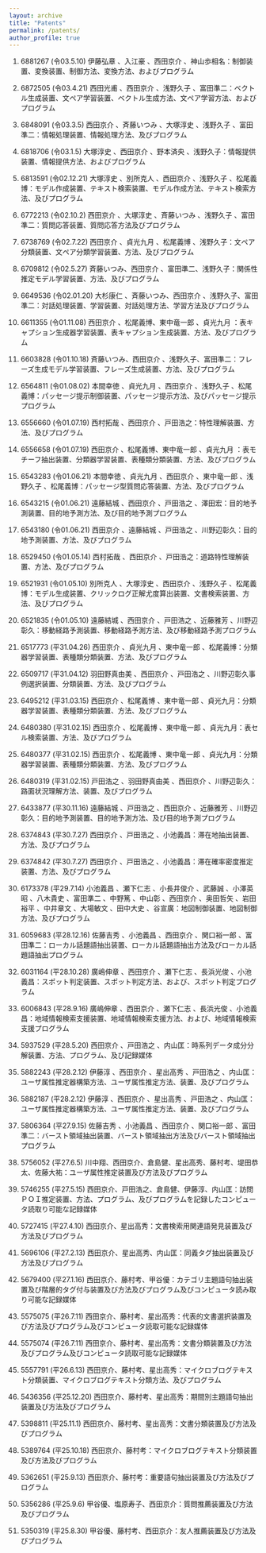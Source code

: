 ```yaml
---
layout: archive
title: "Patents"
permalink: /patents/
author_profile: true
---
```



1. 6881267 (令03.5.10) 伊藤弘章 、入江豪 、西田京介 、神山歩相名：制御装置、変換装置、制御方法、変換方法、およびプログラム

1. 6872505 (令03.4.21) 西田光甫 、西田京介 、浅野久子 、富田準二：ベクトル生成装置、文ペア学習装置、ベクトル生成方法、文ペア学習方法、およびプログラム

1. 6848091 (令03.3.5) 西田京介 、斉藤いつみ 、大塚淳史 、浅野久子 、富田準二：情報処理装置、情報処理方法、及びプログラム

1. 6818706 (令03.1.5) 大塚淳史 、西田京介 、野本済央 、浅野久子：情報提供装置、情報提供方法、およびプログラム

1. 6813591 (令02.12.21) 大塚淳史 、別所克人 、西田京介 、浅野久子 、松尾義博：モデル作成装置、テキスト検索装置、モデル作成方法、テキスト検索方法、及びプログラム

1. 6772213 (令02.10.2) 西田京介 、大塚淳史 、斉藤いつみ 、浅野久子 、富田準二：質問応答装置、質問応答方法及びプログラム

1. 6738769 (令02.7.22) 西田京介 、貞光九月 、松尾義博 、浅野久子：文ペア分類装置、文ペア分類学習装置、方法、及びプログラム

1. 6709812 (令02.5.27) 斉藤いつみ、西田京介 、富田準二、浅野久子：関係性推定モデル学習装置、方法、及びプログラム

1. 6649536 (令02.01.20) 大杉康仁 、斉藤いつみ、西田京介 、浅野久子、富田準二：対話処理装置、学習装置、対話処理方法、学習方法及びプログラム

1. 6611355 (令01.11.08) 西田京介 、松尾義博、東中竜一郎 、貞光九月 ：表キャプション生成器学習装置、表キャプション生成装置、方法、及びプログラム

1. 6603828 (令01.10.18) 斉藤いつみ、西田京介 、浅野久子、富田準二：フレーズ生成モデル学習装置、フレーズ生成装置、方法、及びプログラム

1. 6564811 (令01.08.02) 本間幸徳 、貞光九月 、西田京介 、浅野久子 、松尾義博：パッセージ提示制御装置、パッセージ提示方法、及びパッセージ提示プログラム

1. 6556660 (令01.07.19) 西村拓哉 、西田京介 、戸田浩之：特性理解装置、方法、及びプログラム

1. 6556658 (令01.07.19)  西田京介 、松尾義博、東中竜一郎 、貞光九月 ：表モチーフ抽出装置、分類器学習装置、表種類分類装置、方法、及びプログラム

1. 6543283 (令01.06.21) 本間幸徳 、貞光九月 、西田京介 、東中竜一郎 、浅野久子 、松尾義博：パッセージ型質問応答装置、方法、及びプログラム

1. 6543215 (令01.06.21) 遠藤結城 、西田京介 、戸田浩之 、澤田宏：目的地予測装置、目的地予測方法、及び目的地予測プログラム

1. 6543180 (令01.06.21) 西田京介 、遠藤結城 、戸田浩之 、川野辺彰久：目的地予測装置、方法、及びプログラム

1. 6529450 (令01.05.14) 西村拓哉 、西田京介 、戸田浩之：道路特性理解装置、方法、及びプログラム

1. 6521931 (令01.05.10) 別所克人 、大塚淳史 、西田京介 、浅野久子 、松尾義博：モデル生成装置、クリックログ正解尤度算出装置、文書検索装置、方法、及びプログラム

1. 6521835 (令01.05.10) 遠藤結城 、西田京介 、戸田浩之 、近藤雅芳 、川野辺彰久：移動経路予測装置、移動経路予測方法、及び移動経路予測プログラム

1. 6517773 (平31.04.26)  西田京介 、貞光九月 、東中竜一郎 、松尾義博：分類器学習装置、表種類分類装置、方法、及びプログラム

1. 6509717 (平31.04.12) 羽田野真由美 、西田京介 、戸田浩之 、川野辺彰久事例選択装置、分類装置、方法、及びプログラム

1. 6495212 (平31.03.15) 西田京介 、松尾義博 、東中竜一郎 、貞光九月：分類器学習装置、表種類分類装置、方法、及びプログラム

1. 6480380 (平31.02.15) 西田京介 、松尾義博 、東中竜一郎 、貞光九月：表セル検索装置、方法、及びプログラム

1. 6480377 (平31.02.15) 西田京介 、松尾義博 、東中竜一郎 、貞光九月：分類器学習装置、表種類分類装置、方法、及びプログラム

1. 6480319 (平31.02.15) 戸田浩之 、羽田野真由美 、西田京介 、川野辺彰久：路面状況理解方法、装置、及びプログラム

1. 6433877 (平30.11.16) 遠藤結城 、戸田浩之 、西田京介 、近藤雅芳 、川野辺彰久：目的地予測装置、目的地予測方法、及び目的地予測プログラム

1. 6374843 (平30.7.27) 西田京介 、戸田浩之 、小池義昌：滞在地抽出装置、方法、及びプログラム

1. 6374842 (平30.7.27) 西田京介 、戸田浩之 、小池義昌：滞在確率密度推定装置、方法、及びプログラム

1. 6173378 (平29.7.14) 小池義昌 、瀬下仁志 、小長井俊介 、武藤誠 、小澤英昭 、八木貴史 、富田準二 、中野篤 、中山彰 、西田京介 、奥田哲矢 、岩田裕平 、中井章文 、大場敏文 、田中大史 、谷宣廣：地図制御装置、地図制御方法、及びプログラム

1. 6059683 (平28.12.16) 佐藤吉秀 、小池義昌 、西田京介 、関口裕一郎 、富田準二：ローカル話題語抽出装置、ローカル話題語抽出方法及びローカル話題語抽出プログラム

1. 6031164 (平28.10.28) 廣嶋伸章 、西田京介 、瀬下仁志 、長浜光俊 、小池義昌：スポット判定装置、スポット判定方法、および、スポット判定プログラム

1. 6006843 (平28.9.16) 廣嶋伸章 、西田京介 、瀬下仁志 、長浜光俊 、小池義昌：地域情報検索支援装置、地域情報検索支援方法、および、地域情報検索支援プログラム

1. 5937529 (平28.5.20) 西田京介 、戸田浩之 、内山匡：時系列データ成分分解装置、方法、プログラム、及び記録媒体

1. 5882243 (平28.2.12) 伊藤淳 、西田京介 、星出高秀 、戸田浩之 、内山匡：ユーザ属性推定器構築方法、ユーザ属性推定方法、装置、及びプログラム

1. 5882187 (平28.2.12) 伊藤淳 、西田京介 、星出高秀 、戸田浩之 、内山匡：ユーザ属性推定器構築方法、ユーザ属性推定方法、装置、及びプログラム

1. 5806364 (平27.9.15) 佐藤吉秀 、小池義昌 、西田京介 、関口裕一郎 、富田準二：バースト領域抽出装置、バースト領域抽出方法及びバースト領域抽出プログラム

1. 5756052 (平27.6.5) 川中翔、西田京介、倉島健、星出高秀、藤村考、堤田恭太、佐藤大祐：ユーザ属性推定装置及び方法及びプログラム

1. 5746255 (平27.5.15) 西田京介、戸田浩之、倉島健、伊藤淳、内山匡：訪問ＰＯＩ推定装置、方法、プログラム、及びプログラムを記録したコンピュータ読取り可能な記録媒体

1. 5727415 (平27.4.10) 西田京介、星出高秀：文書検索用関連語発見装置及び方法及びプログラム

1. 5696106 (平27.2.13) 西田京介、星出高秀、内山匡：同義タグ抽出装置及び方法及びプログラム

1. 5679400 (平27.1.16) 西田京介、藤村考、甲谷優：カテゴリ主題語句抽出装置及び階層的タグ付与装置及び方法及びプログラム及びコンピュータ読み取り可能な記録媒体

1. 5575075 (平26.7.11) 西田京介、藤村考、星出高秀：代表的文書選択装置及び方法及びプログラム及びコンピュータ読取可能な記録媒体

1. 5575074 (平26.7.11) 西田京介、藤村考、星出高秀：文書分類装置及び方法及びプログラム及びコンピュータ読取可能な記録媒体

1. 5557791 (平26.6.13) 西田京介、藤村考、星出高秀：マイクロブログテキスト分類装置、マイクロブログテキスト分類方法、及びプログラム

1. 5436356 (平25.12.20) 西田京介、藤村考、星出高秀：期間別主題語句抽出装置及び方法及びプログラム

1. 5398811 (平25.11.1) 西田京介、藤村考、星出高秀：文書分類装置及び方法及びプログラム

1. 5389764 (平25.10.18) 西田京介、藤村考：マイクロブログテキスト分類装置及び方法及びプログラム

1. 5362651 (平25.9.13) 西田京介、藤村考：重要語句抽出装置及び方法及びプログラム

1. 5356286 (平25.9.6) 甲谷優、塩原寿子、西田京介：質問推薦装置及び方法及びプログラム

1. 5350319 (平25.8.30) 甲谷優、藤村考、西田京介：友人推薦装置及び方法及びプログラム
